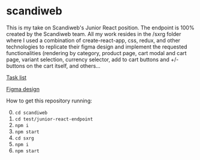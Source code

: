 # scandiweb

This is my take on Scandiweb's Junior React position. The endpoint is 100% created by the Scandiweb team. All my work resides in the /sxrg folder where I used a combination of create-react-app, css, redux, and other technologies to replicate their figma design and implement the requested functionalities (rendering by category, product page, cart modal and cart page, variant selection, currency selector, add to cart buttons and +/- buttons on the cart itself, and others...


[Task list](https://www.notion.so/Entry-React-developer-TEST-39f601f8aa3f48ac88c4a8fefda304c1)

[Figma design](https://www.figma.com/file/MSyCAqVy1UgNap0pvqH6H3/Junior-Frontend-Test-Designs-(Public)?node-id=0%3A1)


How to get this repository running:

0. `cd scandiweb`
1. `cd test/junior-react-endpoint`
2. `npm i`
3. `npm start`
4. `cd sxrg`
5. `npm i`
6. `npm start`
